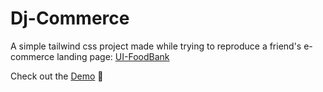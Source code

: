 # Dj-Commerce

A simple tailwind css project made while trying to reproduce a friend's e-commerce landing page: [UI-FoodBank](uifoodbankapp.herokuapp.com)

Check out the [Demo](https://dj-commerce.netlify.app) 🚀
